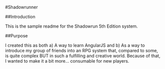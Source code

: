 #Shadowrunner

##Introduction

This is the sample readme for the Shadowrun 5th Edition system.

##Purpose

I created this as both a) A way to learn AngularJS and b) As a way to introduce my group of friends into an RPG system that, compared to some, is quite complex BUT in such a fulfilling and creative world. Because of that, I wanted to make it a bit more... consumable for new players.